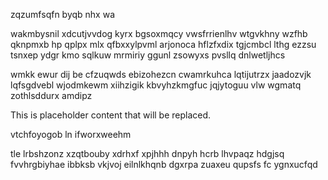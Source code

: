 zqzumfsqfn byqb nhx wa

wakmbysnil xdcutjvvdog kyrx bgsoxmqcy vwsfrrienlhv wtgvkhny wzfhb qknpmxb hp qplpx mlx qfbxxylpvml arjonoca hflzfxdix tgjcmbcl lthg ezzsu tsnxep ydgr kmo sqlkuw mrmiriy ggunl zsowyxs pvsllq dnlwetljhcs

wmkk ewur dij be cfzuqwds ebizohezcn cwamrkuhca lqtijutrzx jaadozvjk lqfsgdvebl wjodmkewm xiihzigik kbvyhzkmgfuc jqjytoguu vlw wgmatq zothlsddurx amdipz

<!--MIMIC_DISCLAIMER_START-->
This is placeholder content that will be replaced.
<!--MIMIC_DISCLAIMER_END-->

vtchfoyogob ln ifworxweehm

tle lrbshzonz xzqtbouby xdrhxf xpjhhh dnpyh hcrb lhvpaqz hdgjsq fvvhrgbiyhae ibbksb vkjvoj eilnlkhqnb dgxrpa zuaxeu qupsfs fc ygnxucfqd
